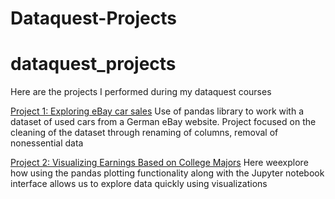 # Dataquest-Projects
 
# dataquest_projects
 Here are the projects I performed during my dataquest courses

[Project 1: Exploring eBay car sales](https://github.com/Alopias1988/Dataquest-projects/blob/master/P1%20Exploring%20Ebay%20Car%20Sales/P1ebay_cars.ipynb)
Use of pandas library to work with a dataset of used cars from a German eBay website. Project focused on the cleaning of the dataset through renaming of columns, removal of nonessential data

[Project 2: Visualizing Earnings Based on College Majors](https://github.com/Alopias1988/Dataquest-projects/blob/master/P2%20Visualising%20Earnings%20Based%20on%20College%20Majors/P2Vis_earnings.ipynb)
Here weexplore how using the pandas plotting functionality along with the Jupyter notebook interface allows us to explore data quickly using visualizations
